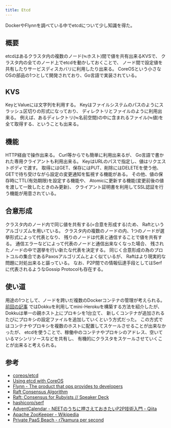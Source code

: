 ```yaml
---
title: Etcd
---
```


DockerやFlynnを調べている中でetcdについて少し知識を得た。

## 概要
etcdはあるクラスタ内の複数のノード(≒ホスト)間で値を共有出来るKVSで、
クラスタ内の全てのノード上でetcdを動かしておくことで、
ノード間で設定値を共有したりサービスディスカバリに利用したり出来る。
CoreOSという小さなOSの部品の1つとして開発されており、Go言語で実装されている。

## KVS
KeyとValueには文字列を利用する。
Keyはファイルシステムのパスのようにスラッシュ区切りの形式になっており、
ディレクトリとファイルのように利用出来る。
例えば、あるディレクトリ(≒名前空間)の中に含まれるファイル(≒値)を全て取得する、ということも出来る。

## 機能
HTTP経由で操作出来る。
Curl等からでも簡単に利用出来るが、
Go言語で書かれた専用クライアントも利用出来る。
KeyはURLのパスで指定し、値はリクエストボディで渡す。
取得にはGET、保存にはPUT、削除にはDELETEを使う他、
GETで待ち受けながら設定の変更通知を監視する機能がある。
その他、値の保存時にTTL(有効期限)を設定する機能や、
Atomicに更新する機能(変更前後の値を渡して一致したときのみ更新)、
クライアント証明書を利用してSSL認証を行う機能が用意されている。

## 合意形成
クラスタ内のノード内で同じ値を共有する(=合意を形成する)ため、
Raftというアルゴリズムを用いている。
クラスタ内の複数のノードの内、1つのノードが選挙形式によって代表となり、
残りのノードは代表と通信することで値を共有する。
通信エラーなどによって代表のノードと通信出来なくなった場合、
残されたノードの中で選挙を行い新たな代表を決定する。
同じく合意形成の為のプロトコルの集合であるPaxosアルゴリズムとよく似ているが、
Raftはより現実的な問題に対処出来ると謳っている。
なお、P2P間での情報伝達手段としてはSerfに代表されるようなGossip Protocolも存在する。

## 使い道
用途の1つとして、ノードを跨いだ複数のDockerコンテナの管理が考えられる。
[前回の記事](http://r7kamura.github.io/2014/02/18/private-paas-beach.html)
ではDokkuを利用してmini-Herokuを構築する方法を紹介したが、
Dokkuは単一の親ホスト上にプロキシを1台立て、
新しくコンテナが追加されるたびにプロキシの設定ファイルを追加していくという方式だった。
この方式ではコンテナやプロキシを複数のホストに配置してスケールさせることが出来なかったが、
etcdを使うことで、稼働中のコンテナやプロキシのアドレス、空いているマシンリソースなどを共有し、
有機的にクラスタをスケールさせていくことが出来ると考えられる。

## 参考
* [coreos/etcd](https://github.com/coreos/etcd)
* [Using etcd with CoreOS](https://coreos.com/using-coreos/etcd/)
* [Flynn - The product that ops provides to developers](https://flynn.io/)
* [Raft Consensus Algorithm](http://raftconsensus.github.io/)
* [Raft: Consensus for Rubyists // Speaker Deck](https://speakerdeck.com/vanstee/raft-consensus-for-rubyists)
* [hashicorp/serf](https://github.com/hashicorp/serf)
* [AdventCalendar - NEETのうちに押さえておきたいP2P技術入門 - Qiita](http://qiita.com/nyarla/items/ba3f05c7c2c7bd6490e8)
* [Apache ZooKeeper - Wikipedia](http://ja.wikipedia.org/wiki/Apache_ZooKeeper)
* [Private PaaS Beach - r7kamura per second](http://r7kamura.github.io/2014/02/18/private-paas-beach.html)
